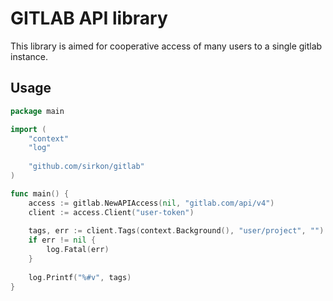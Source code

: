 # GITLAB API library

This library is aimed for cooperative access of many users to a single gitlab instance.

## Usage

```go
package main

import (
	"context"
	"log"
	
	"github.com/sirkon/gitlab"
)

func main() {
	access := gitlab.NewAPIAccess(nil, "gitlab.com/api/v4")
	client := access.Client("user-token")
	
	tags, err := client.Tags(context.Background(), "user/project", "")
	if err != nil {
		log.Fatal(err)
	}
	
	log.Printf("%#v", tags)
}
```